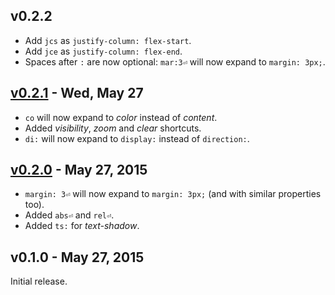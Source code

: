 ## v0.2.2

* Add `jcs` as `justify-column: flex-start`.
* Add `jce` as `justify-column: flex-end`.
* Spaces after `:` are now optional: `mar:3⏎` will now expand to `margin: 3px;`.

## [v0.2.1] - Wed, May 27

* `co` will now expand to *color* instead of *content*.
* Added *visibility*, *zoom* and *clear* shortcuts.
* `di:` will now expand to `display:` instead of `direction:`.

## [v0.2.0] - May 27, 2015

* `margin: 3⏎` will now expand to `margin: 3px;` (and with similar properties too).
* Added `abs⏎` and `rel⏎`.
* Added `ts:` for *text-shadow*.

## v0.1.0 - May 27, 2015

Initial release.

[v0.2.1]: https://github.com/rstacruz/vim-css-shorthand/compare/v0.2.0...v0.2.1
[v0.2.0]: https://github.com/rstacruz/vim-css-shorthand/compare/v0.1.0...v0.2.0

